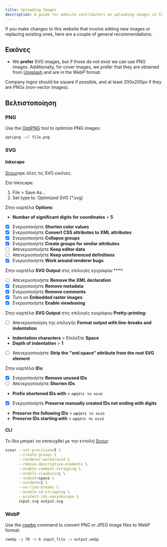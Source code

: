 ```yaml
---
title: Uploading Images
description: A guide for website contributors on uploading images in the proper format and location.
---
```


If you make changes to this website that involve adding new images or replacing existing ones, here are a couple of general recommendations:

## Εικόνες

- We **prefer** SVG images, but if those do not exist we can use PNG images. Additionally, for cover images, we prefer that they are obtained from [Unsplash](https://unsplash.com) and are in the WebP format.

Company logos should be square if possible, and at least 200x200px if they are PNGs (non-vector images).

## Βελτιστοποίηση

### PNG

Use the [OptiPNG](https://sourceforge.net/projects/optipng) tool to optimize PNG images:

```bash
optipng -o7 file.png
```

### SVG

#### Inkscape

[Scour](https://github.com/scour-project/scour)αρε όλες τις SVG εικόνες.

Στο Inkscape:

1. File > Save As...
2. Set type to: Optimized SVG (*.svg)

Στην καρτέλα **Options**:

- **Number of significant digits for coordinates** > **5**
- [x] Ενεργοποιήστε **Shorten color values**
- [x] Ενεργοποιήστε **Convert CSS attributes to XML attributes**
- [x] Ενεργοποιήστε **Collapse groups**
- [x] Ενεργοποιήστε **Create groups for similar attributes**
- [ ] Απενεργοποιήστε **Keep editor data**
- [ ] Απενεργοποιήστε **Keep unreferenced definitions**
- [x] Ενεργοποιήστε **Work around renderer bugs**

Στην καρτέλα **SVG Output** στις επιλογές εγγράφου ****:

- [ ] Απενεργοποιήστε **Remove the XML declaration**
- [x] Ενεργοποιήστε **Remove metadata**
- [x] Ενεργοποιήστε **Remove comments**
- [x] Turn on **Embedded raster images**
- [x] Ενεργοποιήστε **Enable viewboxing**

Στην καρτέλα **SVG Output** στις επιλογές εγγράφου **Pretty-printing**:

- [ ] Απενεργοποίηση της επιλογής **Format output with line-breaks and indentation**
- **Indentation characters** > Επιλέξτε **Space**
- **Depth of indentation** > **1**
- [ ] Απενεργοποιήστε **Strip the "xml:space" attribute from the root SVG element**

Στην καρτέλα **IDs**:

- [x] Ενεργοποιήστε **Remove unused IDs**
- [ ] Απενεργοποιήστε **Shorten IDs**
- **Prefix shortened IDs with** > `αφήστε το κενό`
- [x] Ενεργοποιήστε **Preserve manually created IDs not ending with digits**
- **Preserve the following IDs** > `αφήστε το κενό`
- **Preserve IDs starting with** > `αφήστε το κενό`

#### CLI

Το ίδιο μπορεί να επιτευχθεί με την εντολή [Scour](https://github.com/scour-project/scour):

```bash
scour --set-precision=5 \
      --create-groups \
      --renderer-workaround \
      --remove-descriptive-elements \
      --enable-comment-stripping \
      --enable-viewboxing \
      --indent=space \
      --nindent=1 \
      --no-line-breaks \
      --enable-id-stripping \
      --protect-ids-noninkscape \
      input.svg output.svg
```

### WebP

Use the [cwebp](https://developers.google.com/speed/webp/docs/using) command to convert PNG or JPEG image files to WebP format:

```bash
cwebp -q 70 -m 6 input_file -o output.webp
```
